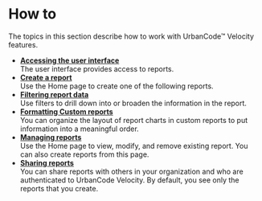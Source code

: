 # How to

The topics in this section describe how to work with UrbanCode™ Velocity features.

-   **[Accessing the user interface](../../com.insights.doc/topics/t_ui_access.md)**  
The user interface provides access to reports.
-   **[Create a report](../../com.insights.doc/topics/t_report_create.md)**  
Use the Home page to create one of the following reports.
-   **[Filtering report data](../../com.insights.doc/topics/t_filter_data.md)**  
Use filters to drill down into or broaden the information in the report.
-   **[Formatting Custom reports](../../com.insights.doc/topics/t_reports_format.md)**  
You can organize the layout of report charts in custom reports to put information into a meaningful order.
-   **[Managing reports](../../com.insights.doc/topics/t_report_manage.md)**  
Use the Home page to view, modify, and remove existing report. You can also create reports from this page.
-   **[Sharing reports](../../com.insights.doc/topics/t_reports_share.md)**  
You can share reports with others in your organization and who are authenticated to UrbanCode Velocity. By default, you see only the reports that you create.

